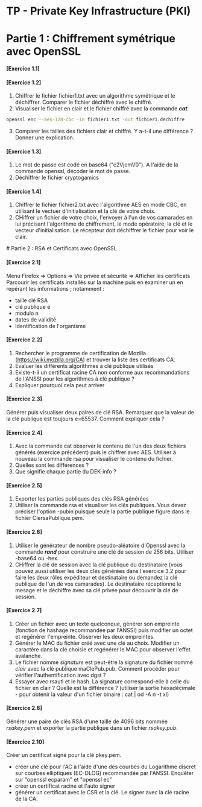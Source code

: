 # TP - Private Key Infrastructure (PKI)

# Partie 1 : Chiffrement symétrique avec OpenSSL
#### \[Exercice 1.1\]
#### \[Exercice 1.2\]
1. Chiffrer le fichier fichier1.txt avec un algorithme symétrique et le déchiffrer. Comparer le fichier déchiffré avec le chiffré.
2. Visualiser le fichier en clair et le fichier chiffré avec la commande ***cat***.
```bash
openssl enc --aes-128-cbc -in fichier1.txt -out fichier1.dechiffre
```
3. Comparer les tailles des fichiers clair et chiffré. Y a-t-il une différence ? Donner une explication.

#### \[Exercice 1.3\]
1. Le mot de passe est codé en base64 ("c2VjcmV0"). A l'aide de la commande openssl, décoder le mot de passe.
2. Déchiffrer le fichier cryptogamics
#### \[Exercice 1.4\]
1. Chiffrer le fichier fichier2.txt avec l'algorithme AES en mode CBC, en utilisant le vectuer d'initialisation et la clé de votre choix.
2. CHiffrer un fichier de votre choix, l'envoyer à l'un de vos camarades en lui précisant l'algorithme de chiffrement, le mode opératoire, la clé et le vecteur d'initialisation. Le récepteur doit déchiffrer le fichier pour voir le clair.

# Partie 2 : RSA et Certificats avec OpenSSL

#### \[Exercice 2.1\]
Menu Firefox => Options => Vie privée et sécurité => Afficher les certificats
Parcourir les certificats installés sur la machine puis en examiner un en repérant les informations ; notamment :
* taille clé RSA
* clé publique e
* modulo n 
* dates de validité
* identification de l'organisme
#### \[Exercice 2.2\]
1. Rechercher le programme de certification de Mozilla (https://wiki.mozilla.org/CA) et trouver la liste des certificats CA.
2. Evaluer les différents algorithmes à clé publique utilisés
3. Existe-t-il un certificat racine CA non conforme aux recommandations de l'ANSSI pour les algorithmes à clé publique ?
4. Expliquer pourquoi cela peut arriver
#### \[Exercice 2.3\]
Générer puis visualiser deux paires de clé RSA. Remarquer que la valeur de la clé publique est toujours e=65537. Comment expliquer cela ?
#### \[Exercice 2.4\]
1. Avec la commande cat observer le contenu de l'un des deux fichiers générés (exercice précédent) puis le chiffrer avec AES. Utiliser à nouveau la commande rsa pour visualiser le contenu du fichier.
2. Quelles sont les différences ?
3. Que signifie chaque partie du DEK-info ?
#### \[Exercice 2.5\]
1. Exporter les parties publiques des clés RSA générées
2. Utiliser la commande rsa et visualiser les clés publiques. Vous devez préciser l'option -pubin puisque seule la partie publique figure dans le fichier ClersaPublique.pem.
#### \[Exercice 2.6\]
1. Utiliser le générateur de nombre pseudo-aléatoire d'Openssl avec la commande ***rand*** pour construire une clé de session de 256 bits. Utiliser -base64 ou -hex.
2. CHiffrer la clé de session avec la clé publique du destinataire (vous pouvez aussi utiliser les deux clés générées dans l'exercice 3.2 pour faire les deux rôles expéditeur et destinataire ou demandez la clé publique de l'un de vos camarades). Le destinataire réceptionne le mesage et le déchiffre avec sa clé privée pour découvrir la clé de session.
#### \[Exercice 2.7\]
1. Créer un fichier avec un texte quelconque, générer son empreinte (fonction de hashage recommandée par l'ANSSI) puis modifier un octet et regénérer l'empreinte. Observer les deux empreintes. 
2. Générer le MAC du fichier créé avec une clé au choix. Modifier un caractère dans la clé choisie et regénérer le MAC pour observer l'effet avalanche.
3. Le fichier nomme *signature* est peut-être la signature du fichier nommé *clair* avec la clé publique maClePub.pub. Comment procéder pour vérifier l'authentification avec dgst ?
4. Essayer avec rsautl et le hash. La signature correspond-elle à celle du fichier en clair ? Quelle est la différence ? (utiliser la sortie hexadécimale - pour obtenir la valeur d'un fichier binaire : cat | od -A n -t xl)
#### \[Exercice 2.8\]
Générer une paire de clés RSA d'une taille de 4096 bits nommée *rsakey.pem* et exporter la partie publique dans un fichier *rsakey.pub*.

#### \[Exercice 2.10\]
Créer un certificat signé pour la clé pkey.pem.
* créer une clé pour l'AC à l'aide d'une des courbes du Logarithme discret sur courbes elliptiques (EC-DLOG) recommandée par l'ANSSI. Enquêter sur "openssl ecparam" et "openssl ec"
* créer un certificat racine et l'auto signer
* générer un certificat avec le CSR et la clé. Le signer avec la clé racine de la CA.
